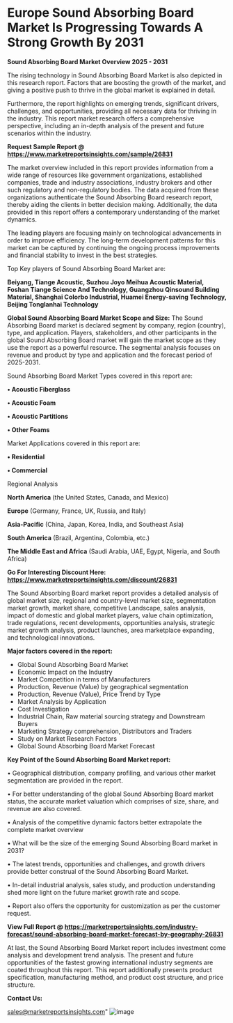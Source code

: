  # Europe Sound Absorbing Board Market Is Progressing Towards A Strong Growth By 2031

<Strong> Sound Absorbing Board Market Overview 2025 - 2031</strong>

The rising technology in Sound Absorbing Board Market is also depicted in this research report. Factors that are boosting the growth of the market, and giving a positive push to thrive in the global market is explained in detail.

Furthermore, the report highlights on emerging trends, significant drivers, challenges, and opportunities, providing all necessary data for thriving in the industry. This report market research offers a comprehensive perspective, including an in-depth analysis of the present and future scenarios within the industry.

<strong>Request Sample Report @ <a href=https://www.marketreportsinsights.com/sample/26831>https://www.marketreportsinsights.com/sample/26831</a></strong>

The market overview included in this report provides information from a wide range of resources like government organizations, established companies, trade and industry associations, industry brokers and other such regulatory and non-regulatory bodies. The data acquired from these organizations authenticate the Sound Absorbing Board research report, thereby aiding the clients in better decision making. Additionally, the data provided in this report offers a contemporary understanding of the market dynamics.

The leading players are focusing mainly on technological advancements in order to improve efficiency. The long-term development patterns for this market can be captured by continuing the ongoing process improvements and financial stability to invest in the best strategies.

Top Key players of Sound Absorbing Board Market are:

<strong>Beiyang, Tiange Acoustic, Suzhou Joyo Meihua Acoustic Material, Foshan Tiange Science And Technology, Guangzhou Qinsound Building Material, Shanghai Colorbo Industrial, Huamei Energy-saving Technology, Beijing Tonglanhai Technology</strong>

<strong><b>Global Sound Absorbing Board Market Scope and Size:</b></strong>
The Sound Absorbing Board market is declared segment by company, region (country), type, and application. Players, stakeholders, and other participants in the global Sound Absorbing Board market will gain the market scope as they use the report as a powerful resource. The segmental analysis focuses on revenue and product by type and application and the forecast period of 2025-2031.

Sound Absorbing Board Market Types covered in this report are:

<strong>• Acoustic Fiberglass

• Acoustic Foam

• Acoustic Partitions

• Other Foams</strong>

Market Applications covered in this report are:

<strong>• Residential

• Commercial</strong> 

Regional Analysis

<strong>North America</strong> (the United States, Canada, and Mexico)

<strong>Europe</strong> (Germany, France, UK, Russia, and Italy)

<strong>Asia-Pacific</strong> (China, Japan, Korea, India, and Southeast Asia)

<strong>South America</strong> (Brazil, Argentina, Colombia, etc.)

<strong>The Middle East and Africa</strong> (Saudi Arabia, UAE, Egypt, Nigeria, and South Africa)

<strong>Go For Interesting Discount Here: <a href=https://www.marketreportsinsights.com/discount/26831>https://www.marketreportsinsights.com/discount/26831</a></strong>

The Sound Absorbing Board market report provides a detailed analysis of global market size, regional and country-level market size, segmentation market growth, market share, competitive Landscape, sales analysis, impact of domestic and global market players, value chain optimization, trade regulations, recent developments, opportunities analysis, strategic market growth analysis, product launches, area marketplace expanding, and technological innovations.

<strong><b>Major factors covered in the report:</b></strong>
<ul>
  <li>Global Sound Absorbing Board Market </li>
  <li>Economic Impact on the Industry</li>
  <li>Market Competition in terms of Manufacturers</li>
  <li>Production, Revenue (Value) by geographical segmentation</li>
  <li>Production, Revenue (Value), Price Trend by Type</li>
  <li>Market Analysis by Application</li>
  <li>Cost Investigation</li>
  <li>Industrial Chain, Raw material sourcing strategy and Downstream Buyers</li>
  <li>Marketing Strategy comprehension, Distributors and Traders</li>
  <li>Study on Market Research Factors</li>
  <li>Global Sound Absorbing Board Market Forecast</li>
</ul>

<strong><b>Key Point of the Sound Absorbing Board Market report:</b></strong>

• Geographical distribution, company profiling, and various other market segmentation are provided in the report.

• For better understanding of the global Sound Absorbing Board market status, the accurate market valuation which comprises of size, share, and revenue are also covered.

• Analysis of the competitive dynamic factors better extrapolate the complete market overview

• What will be the size of the emerging Sound Absorbing Board market in 2031?

• The latest trends, opportunities and challenges, and growth drivers provide better construal of the Sound Absorbing Board Market.

• In-detail industrial analysis, sales study, and production understanding shed more light on the future market growth rate and scope.

• Report also offers the opportunity for customization as per the customer request.

<strong><b>View Full Report @ <a href=https://marketreportsinsights.com/industry-forecast/sound-absorbing-board-market-forecast-by-geography-26831>https://marketreportsinsights.com/industry-forecast/sound-absorbing-board-market-forecast-by-geography-26831</a></b></strong>


At last, the Sound Absorbing Board Market report includes investment come analysis and development trend analysis. The present and future opportunities of the fastest growing international industry segments are coated throughout this report. This report additionally presents product specification, manufacturing method, and product cost structure, and price structure.

<strong>Contact Us:</strong>

sales@marketreportsinsights.com"
![image](https://github.com/user-attachments/assets/045d1017-74bc-4ce7-b4e3-48b5d8496505)
